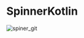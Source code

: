 # SpinnerKotlin

![spiner_git](https://user-images.githubusercontent.com/37246279/95580706-6781f480-0a55-11eb-9c7d-ffeff892827c.gif)
